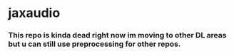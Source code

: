 # jaxaudio

### This repo is kinda dead right now im moving to other DL areas but u can still use preprocessing for other repos.
